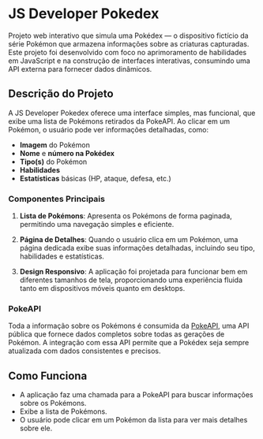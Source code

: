 # JS Developer Pokedex

Projeto web interativo que simula uma Pokédex — o dispositivo fictício da série Pokémon que armazena informações sobre as criaturas capturadas. Este projeto foi desenvolvido com foco no aprimoramento de habilidades em JavaScript e na construção de interfaces interativas, consumindo uma API externa para fornecer dados dinâmicos.

## Descrição do Projeto

A JS Developer Pokedex oferece uma interface simples, mas funcional, que exibe uma lista de Pokémons retirados da PokeAPI. Ao clicar em um Pokémon, o usuário pode ver informações detalhadas, como:

- **Imagem** do Pokémon
- **Nome** e **número na Pokédex**
- **Tipo(s)** do Pokémon
- **Habilidades**
- **Estatísticas** básicas (HP, ataque, defesa, etc.)

### Componentes Principais

1. **Lista de Pokémons**: Apresenta os Pokémons de forma paginada, permitindo uma navegação simples e eficiente.

2. **Página de Detalhes**: Quando o usuário clica em um Pokémon, uma página dedicada exibe suas informações detalhadas, incluindo seu tipo, habilidades e estatísticas.

3. **Design Responsivo**: A aplicação foi projetada para funcionar bem em diferentes tamanhos de tela, proporcionando uma experiência fluida tanto em dispositivos móveis quanto em desktops.

### PokeAPI

Toda a informação sobre os Pokémons é consumida da [PokeAPI](https://pokeapi.co/), uma API pública que fornece dados completos sobre todas as gerações de Pokémon. A integração com essa API permite que a Pokédex seja sempre atualizada com dados consistentes e precisos.

## Como Funciona

- A aplicação faz uma chamada para a PokeAPI para buscar informações sobre os Pokémons.
- Exibe a lista de Pokémons.
- O usuário pode clicar em um Pokémon da lista para ver mais detalhes sobre ele.
